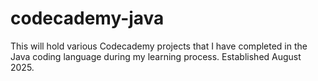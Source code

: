 # codecademy-java
This will hold various Codecademy projects that I have completed in the Java coding language during my learning process. Established August 2025.
